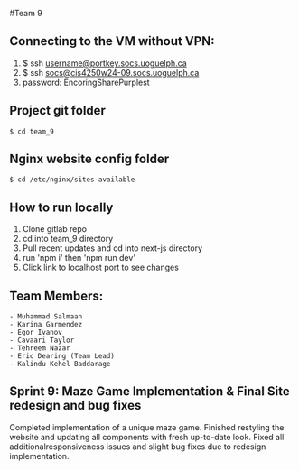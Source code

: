 #Team 9

## Connecting to the VM without VPN:

1) $ ssh username@portkey.socs.uoguelph.ca
2) $ ssh socs@cis4250w24-09.socs.uoguelph.ca
3) password: EncoringSharePurplest

## Project git folder
	$ cd team_9

## Nginx website config folder
	$ cd /etc/nginx/sites-available

## How to run locally

1) Clone gitlab repo
2) cd into team_9 directory
3) Pull recent updates and cd into next-js directory
4) run 'npm i' then 'npm run dev'
5) Click link to localhost port to see changes

## Team Members:
	- Muhammad Salmaan 
	- Karina Garmendez
	- Egor Ivanov 
	- Cavaari Taylor
	- Tehreem Nazar
	- Eric Dearing (Team Lead)
	- Kalindu Kehel Baddarage 

	
## Sprint 9: Maze Game Implementation & Final Site redesign and bug fixes

Completed implementation of a unique maze game. Finished restyling the website and updating all components with fresh up-to-date look. Fixed all additionalresponsiveness issues and slight bug fixes due to redesign implementation.

